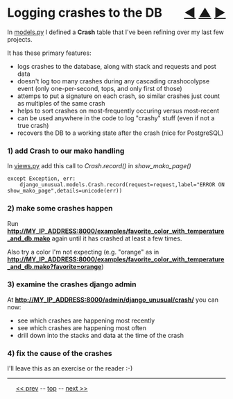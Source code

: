 Logging crashes to the DB <span style="float:right;">[&#x25C0;](22.md) [&#x25B2;](../README.md) [&#x25BA;](24.md)</span>
=========

In [models.py](https://github.com/BrentNoorda/django_unusual/blob/master/django_unusual/models.py) I defined a __Crash__ table that I've been refining over my last few projects.

It has these primary features:

* logs crashes to the database, along with stack and requests and post data
* doesn't log too many crashes during any cascading crashocolypse event (only one-per-second, tops, and only first of those)
* attemps to put a signature on each crash, so similar crashes just count as multiples of the same crash
* helps to sort crashes on most-frequently occuring versus most-recent
* can be used anywhere in the code to log "crashy" stuff (even if not a true crash)
* recovers the DB to a working state after the crash (nice for PostgreSQL)

### 1) add Crash to our mako handling

In [views.py](https://github.com/BrentNoorda/django_unusual/blob/master/django_unusual/views.py) add this call to _Crash.record()_ in _show_mako_page()_

    except Exception, err:
        django_unusual.models.Crash.record(request=request,label="ERROR ON show_mako_page",details=unicode(err))

### 2) make some crashes happen

Run __[http://MY_IP_ADDRESS:8000/examples/favorite_color_with_temperature_and_db.mako](http://MY_IP_ADDRESS:8000/examples/favorite_color_with_temperature_and_db.mako)__ again until it has crashed at least a few times.

Also try a color I'm not expecting (e.g. "orange" as in __[http://MY_IP_ADDRESS:8000/examples/favorite_color_with_temperature_and_db.mako?favorite=orange](http://MY_IP_ADDRESS:8000/examples/favorite_color_with_temperature_and_db.mako?favorite=orange)__)

### 3) examine the crashes django admin

At __[http://MY_IP_ADDRESS:8000/admin/django_unusual/crash/](http://MY_IP_ADDRESS:8000/admin/django_unusual/crash/)__ you can now:

* see which crashes are happening most recently
* see which crashes are happening most often
* drill down into the stacks and data at the time of the crash

### 4) fix the cause of the crashes

I'll leave this as an exercise or the reader :-)

------

&nbsp;&nbsp;&nbsp;&nbsp; [&lt;&lt; prev](22.md) -- [top](../README.md) -- [next &gt;&gt;](24.md)